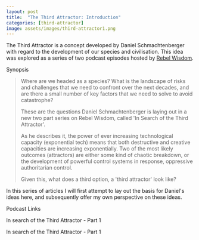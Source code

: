 ```yaml
---
layout: post
title:  "The Third Attractor: Introduction"
categories: [third-attractor]
image: assets/images/third-attractor1.png
---
```


The Third Attractor is a concept developed by Daniel Schmachtenberger with regard to the development of our species and civilisation. This idea was explored as a series of two podcast episodes hosted by <a href="https://rebelwisdom.co.uk/" target="_blank">Rebel Wisdom</a>.

Synopsis

>Where are we headed as a species? What is the landscape of risks and challenges that we need to confront over the next decades, and are there a small number of key factors that we need to solve to avoid catastrophe? 
>
>These are the questions Daniel Schmachtenberger is laying out in a new two part series on Rebel Wisdom, called 'In Search of the Third Attractor'. 
>
>As he describes it, the power of ever increasing technological capacity (exponential tech) means that both destructive and creative capacities are increasing exponentially. Two of the most likely outcomes (attractors) are either some kind of chaotic breakdown, or the development of powerful control systems in response, oppressive authoritarian control. 
>
>Given this, what does a third option, a 'third attractor' look like?

In this series of articles I will first attempt to lay out the basis for Daniel's ideas here, and subsequently offer my own perspective on these ideas.

Podcast Links

In search of the Third Attractor - Part 1

In search of the Third Attractor - Part 1
